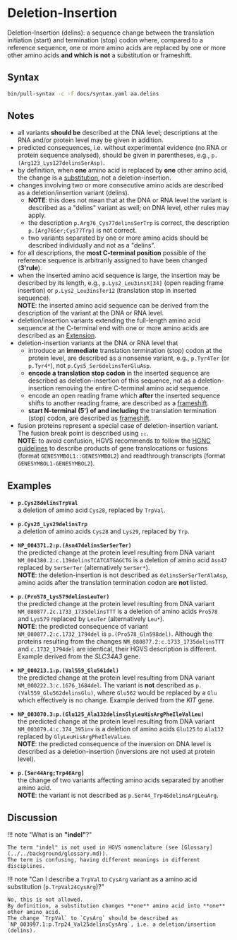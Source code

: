 # Deletion-Insertion

<!-- ## Definition -->

Deletion-Insertion (delins): a sequence change between the translation initiation (start) and termination (stop) codon where, compared to a reference sequence, one or more amino acids are replaced by one or more other amino acids **and which is not** a substitution or frameshift.

## Syntax

```sh exec="true"
bin/pull-syntax -c -f docs/syntax.yaml aa.delins
```

## Notes

- all variants **should be** described at the DNA level; descriptions at the RNA and/or protein level may be given in addition.
- predicted consequences, i.e. without experimental evidence (no RNA or protein sequence analysed), should be given in parentheses, e.g., `p.(Arg123_Lys127delinsSerAsp)`.
- by definition, when **one** amino acid is replaced by **one** other amino acid, the change is a [substitution](substitution.md), not a deletion-insertion.
- changes involving two or more consecutive amino acids are described as a deletion/insertion variant (delins).
    - **NOTE**: this does not mean that at the DNA or RNA level the variant is described as a "delins" variant as well; on DNA level, other rules may apply.
    - the description `p.Arg76_Cys77delinsSerTrp` is correct, the description <code class="invalid">p.[Arg76Ser;Cys77Trp]</code> is not correct.
    - two variants separated by one or more amino acids should be described individually and not as a "delins".
- for all descriptions, the **most C-terminal position** possible of the reference sequence is arbitrarily assigned to have been changed (**3'rule**).
- when the inserted amino acid sequence is large, the insertion may be described by its length, e.g., `p.Lys2_Leu3insX[34]` (open reading frame insertion) or `p.Lys2_Leu3insTer12` (translation stop in inserted sequence).<br>
  **NOTE**: the inserted amino acid sequence can be derived from the description of the variant at the DNA or RNA level.
- deletion/insertion variants extending the full-length amino acid sequence at the C-terminal end with one or more amino acids are described as an [Extension](extension.md).
- deletion-insertion variants at the DNA or RNA level that
    - introduce an **immediate** translation termination (stop) codon at the protein level, are described as a nonsense variant, e.g., `p.Tyr4Ter` (or `p.Tyr4*`), not <code class="invalid">p.Cys5_Ser6delinsTerGluAsp</code>.
    - **encode a translation stop codon** in the inserted sequence are described as deletion-insertion of this sequence, not as a deletion-insertion removing the entire C-terminal amino acid sequence.
    - encode an open reading frame which **after** the inserted sequence shifts to another reading frame, are described as a [frameshift](frameshift.md).
    - **start N-terminal (5') of and including** the translation termination (stop) codon, are described as [frameshift](frameshift.md).
- fusion proteins represent a special case of deletion-insertion variant.
  The fusion break point is described using **`::`**.<br>
  **NOTE**: to avoid confusion, HGVS recommends to follow the [HGNC guidelines](https://www.genenames.org/about/guidelines/) to describe products of gene translocations or fusions (format `GENESYMBOL1::GENESYMBOL2`) and readthrough transcripts (format `GENESYMBOL1-GENESYMBOL2`).

## Examples

- **`p.Cys28delinsTrpVal`**<br>
  a deletion of amino acid `Cys28`, replaced by `TrpVal`.

- **`p.Cys28_Lys29delinsTrp`**<br>
  a deletion of amino acids `Cys28` and `Lys29`, replaced by `Trp`.

- **`NP_004371.2:p.(Asn47delinsSerSerTer)`**<br>
  the predicted change at the protein level resulting from DNA variant `NM_004380.2:c.139delinsTCATCATGAGCTG` is a deletion of amino acid `Asn47` replaced by `SerSerTer` (alternatively `SerSer*`).<br>
  **NOTE**: the deletion-insertion is not described as <code class="invalid">delinsSerSerTerAlaAsp</code>, amino acids after the translation termination codon are **not** listed.

- **`p.(Pro578_Lys579delinsLeuTer)`**<br>
  the predicted change at the protein level resulting from DNA variant `NM_080877.2c.1733_1735delinsTTT` is a deletion of amino acids `Pro578` and `Lys579` replaced by `LeuTer` (alternatively `Leu*`).<br>
  **NOTE**: the predicted consequence of variant `NM_080877.2:c.1732_1794del` is `p.(Pro578_Gln598del)`.
  Although the proteins resulting from the changes `NM_080877.2:c.1733_1735delinsTTT` and `c.1732_1794del` are identical, their HGVS description is different.
  Example derived from the _SLC34A3_ gene.

- **`NP_000213.1:p.(Val559_Glu561del)`**<br>
  the predicted change at the protein level resulting from DNA variant `NM_000222.3:c.1676_1684del`.
  The variant is **not** described as <code class="invalid">p.(Val559_Glu562delinsGlu)</code>, where `Glu562` would be replaced by a `Glu` which effectively is no change.
  Example derived from the _KIT_ gene.

- **`NP_003070.3:p.(Glu125_Ala132delinsGlyLeuHisArgPheIleValLeu)`**<br>
  the predicted change at the protein level resulting from DNA variant `NM_003079.4:c.374_395inv` is a deletion of amino acids `Glu125` to `Ala132` replaced by `GlyLeuHisArgPheIleValLeu`.<br>
  **NOTE**: the predicted consequence of the inversion on DNA level is described as a deletion-insertion (inversions are not used at protein level).

- **`p.[Ser44Arg;Trp46Arg]`**<br>
  the change of two variants affecting amino acids separated by another amino acid.<br>
  **NOTE**: the variant is not described as `p.Ser44_Trp46delinsArgLeuArg`.

## Discussion

!!! note "What is an **"indel"**?"

    The term "indel" is not used in HGVS nomenclature (see [Glossary](../../background/glossary.md)).
    The term is confusing, having different meanings in different disciplines.

!!! note "Can I describe a `TrpVal` to `CysArg` variant as a amino acid substitution (<code class="invalid">p.TrpVal24CysArg</code>)?"

    No, this is not allowed.
    By definition, a substitution changes **one** amino acid into **one** other amino acid.
    The change `TrpVal` to `CysArg` should be described as `NP_003997.1:p.Trp24_Val25delinsCysArg`, i.e. a deletion/insertion (delins).
